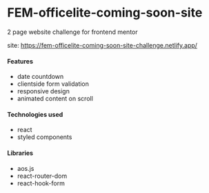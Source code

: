 # FEM-officelite-coming-soon-site

2 page website challenge for frontend mentor

site: https://fem-officelite-coming-soon-site-challenge.netlify.app/

#### Features
- date countdown
- clientside form validation
- responsive design
- animated content on scroll

#### Technologies used
- react
- styled components

#### Libraries
- aos.js
- react-router-dom
- react-hook-form 
